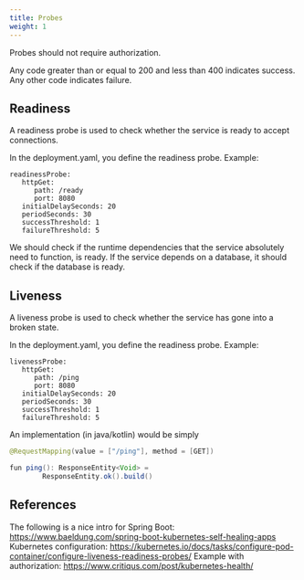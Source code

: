 ```yaml
---
title: Probes
weight: 1
---
```

Probes should not require authorization.

Any code greater than or equal to 200 and less than 400 indicates success. Any other code indicates failure.

## Readiness

A readiness probe is used to check whether the service is ready to accept connections.

In the deployment.yaml, you define the readiness probe. Example:

```Shell
readinessProbe:
   httpGet:
      path: /ready
      port: 8080
   initialDelaySeconds: 20
   periodSeconds: 30
   successThreshold: 1
   failureThreshold: 5
```

We should check if the runtime dependencies that the service absolutely need to function, is ready. If the service depends on a database, it should check if the database is ready.

## Liveness

A liveness probe is used to check whether the service has gone into a broken state.

In the deployment.yaml, you define the readiness probe. Example:

```Shell
livenessProbe:
   httpGet:
      path: /ping
      port: 8080
   initialDelaySeconds: 20
   periodSeconds: 30
   successThreshold: 1
   failureThreshold: 5
```

An implementation (in java/kotlin) would be simply

```Java
@RequestMapping(value = ["/ping"], method = [GET])

fun ping(): ResponseEntity<Void> =
        ResponseEntity.ok().build()
```

## References

The following is a nice intro for Spring Boot: <https://www.baeldung.com/spring-boot-kubernetes-self-healing-apps>
Kubernetes configuration: <https://kubernetes.io/docs/tasks/configure-pod-container/configure-liveness-readiness-probes/>
Example with authorization: <https://www.critiqus.com/post/kubernetes-health/>
